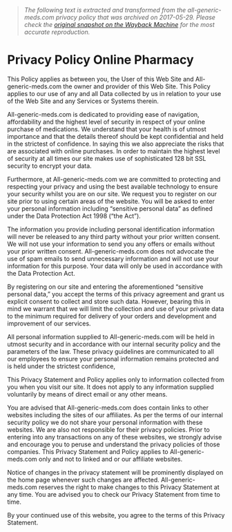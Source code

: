 > *The following text is extracted and transformed from the all-generic-meds.com privacy policy that was archived on 2017-05-29. Please check the [original snapshot on the Wayback Machine](https://web.archive.org/web/20170529082450id_/http%3A//www.all-generic-meds.com/index.php/agm_en/policy) for the most accurate reproduction.*

# Privacy Policy Online Pharmacy

This Policy applies as between you, the User of this Web Site and All-generic-meds.com the owner and provider of this Web Site. This Policy applies to our use of any and all Data collected by us in relation to your use of the Web Site and any Services or Systems therein.

All-generic-meds.com is dedicated to providing ease of navigation, affordability and the highest level of security in respect of your online purchase of medications. We understand that your health is of utmost importance and that the details thereof should be kept confidential and held in the strictest of confidence. In saying this we also appreciate the risks that are associated with online purchases. In order to maintain the highest level of security at all times our site makes use of sophisticated 128 bit SSL security to encrypt your data.

Furthermore, at All-generic-meds.com we are committed to protecting and respecting your privacy and using the best available technology to ensure your security whilst you are on our site. We request you to register on our site prior to using certain areas of the website. You will be asked to enter your personal information including “sensitive personal data” as defined under the Data Protection Act 1998 (“the Act”).

The information you provide including personal identification information will never be released to any third party without your prior written consent. We will not use your information to send you any offers or emails without your prior written consent. All-generic-meds.com does not advocate the use of spam emails to send unnecessary information and will not use your information for this purpose. Your data will only be used in accordance with the Data Protection Act.

By registering on our site and entering the aforementioned “sensitive personal data,” you accept the terms of this privacy agreement and grant us explicit consent to collect and store such data. However, bearing this in mind we warrant that we will limit the collection and use of your private data to the minimum required for delivery of your orders and development and improvement of our services.

All personal information supplied to All-generic-meds.com will be held in utmost security and in accordance with our internal security policy and the parameters of the law. These privacy guidelines are communicated to all our employees to ensure your personal information remains protected and is held under the strictest confidence,

This Privacy Statement and Policy applies only to information collected from you when you visit our site. It does not apply to any information supplied voluntarily by means of direct email or any other means.

You are advised that All-generic-meds.com does contain links to other websites including the sites of our affiliates. As per the terms of our internal security policy we do not share your personal information with these websites. We are also not responsible for their privacy policies. Prior to entering into any transactions on any of these websites, we strongly advise and encourage you to peruse and understand the privacy policies of those companies. This Privacy Statement and Policy applies to All-generic-meds.com only and not to linked and or our affiliate websites.

Notice of changes in the privacy statement will be prominently displayed on the home page whenever such changes are affected. All-generic-meds.com reserves the right to make changes to this Privacy Statement at any time. You are advised you to check our Privacy Statement from time to time.

By your continued use of this website, you agree to the terms of this Privacy Statement.
